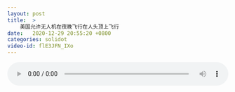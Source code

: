 ```yaml
---
layout: post
title:  >
    美国允许无人机在夜晚飞行在人头顶上飞行
date:   2020-12-29 20:55:20 +0800
categories: solidot
video-id: flE3JFN_IXo
---
```


<audio src="/assets/3de018ac26be0c6758be6b3071295045.mp3" style="width: 100%;" controls></audio>

